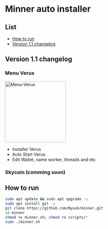 # Minner auto installer
## List
- [How to run](https://github.com/Nyuuk/minner#how-to-run)
- [Version 1.1 changelog](https://github.com/Nyuuk/minner#version-11-changelog)
## Version 1.1 changelog
### Menu Verus
<img src="https://github.com/Nyuuk/minner/menu=verus.png" alt="Menu-Verus" width="200">
<ul>
  <li>Installer Verus</li>
  <li>Auto Start Verus</li>
  <li>Edit Wallet, name worker, threads and etc</li>
</ul>

### Skycoin (comming soon)

## How to run
````bash
sudo apt update && sudo apt upgrade -y
sudo apt install git -y
git clone https://github.com/Nyuuk/minner.git
cd minner
chmod +x minner.sh; chmod +x scripts/*
sudo ./minner.sh
````
